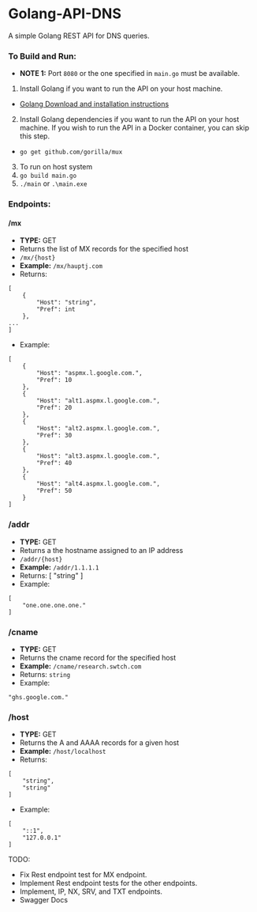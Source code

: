 # Golang-API-DNS
A simple Golang REST API for DNS queries.

### To Build and Run:
- **NOTE 1:** Port `8080` or the one specified in `main.go` must be available.

1. Install Golang if you want to run the API on your host machine.
  - [Golang Download and installation instructions](https://golang.org/dl/)


2. Install Golang dependencies if you want to run the API on your host machine. If you wish to run the API in a Docker container, you can skip this step.
  - `go get github.com/gorilla/mux`

3. To run on host system
  1. `go build main.go`
  2. `./main` or `.\main.exe`


### Endpoints:

#### /mx
- **TYPE:** GET
- Returns the list of MX records for the specified host
- `/mx/{host}`
- **Example:** `/mx/hauptj.com`
- Returns:
```
[
    {
        "Host": "string",
        "Pref": int
    },
...
]
```
- Example:
```
[
    {
        "Host": "aspmx.l.google.com.",
        "Pref": 10
    },
    {
        "Host": "alt1.aspmx.l.google.com.",
        "Pref": 20
    },
    {
        "Host": "alt2.aspmx.l.google.com.",
        "Pref": 30
    },
    {
        "Host": "alt3.aspmx.l.google.com.",
        "Pref": 40
    },
    {
        "Host": "alt4.aspmx.l.google.com.",
        "Pref": 50
    }
]
```

### /addr
- **TYPE:** GET
- Returns a the hostname assigned to an IP address
- `/addr/{host}`
- **Example:** `/addr/1.1.1.1`
- Returns:
[
    "string"
]
- Example:
```
[
    "one.one.one.one."
]
```

### /cname
- **TYPE:** GET
- Returns the cname record for the specified host
- **Example:** `/cname/research.swtch.com`
- Returns:
`string`
- Example:
```
"ghs.google.com."
```

### /host
- **TYPE:** GET
- Returns the A and AAAA records for a given host
- **Example:** `/host/localhost`
- Returns:
```
[
    "string",
    "string"
]
```
- Example:
```
[
    "::1",
    "127.0.0.1"
]
```

TODO:
- Fix Rest endpoint test for MX endpoint.
- Implement Rest endpoint tests for the other endpoints.
- Implement, IP, NX, SRV, and TXT endpoints.
- Swagger Docs
